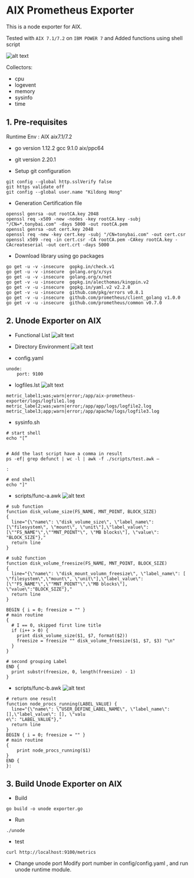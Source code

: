 # AIX Prometheus Exporter

This is a node exporter for AIX.

Tested with `AIX 7.1/7.2` on `IBM POWER 7` and Added functions using shell script

![alt text](images/unode.png)

Collectors:

* cpu
* logevent
* memory
* sysinfo
* time

## 1. Pre-requisites
Runtime Env : AIX aix7.1/7.2 
* go version 1.12.2 gcc 9.1.0 aix/ppc64
* git version 2.20.1

* Setup git configuration
```
git config --global http.sslVerify false
git https validate off
git config --global user.name "Kildong Hong"
```

* Generation Certification file
```
openssl genrsa -out rootCA.key 2048 
openssl req -x509 -new -nodes -key rootCA.key -subj "/CN=*.tonybai.com" -days 5000 -out rootCA.pem 
openssl genrsa -out cert.key 2048 
openssl req -new -key cert.key -subj "/CN=tonybai.com" -out cert.csr 
openssl x509 -req -in cert.csr -CA rootCA.pem -CAkey rootCA.key -CAcreateserial -out cert.crt -days 5000
```


* Download library using go packages
```
go get -u -v -insecure  gopkg.in/check.v1
go get -u -v -insecure  golang.org/x/sys
go get -u -v -insecure  golang.org/x/net
go get -v -u -insecure  gopkg.in/alecthomas/kingpin.v2
go get -v -u -insecure  gopkg.in/yaml.v2 v2.2.8
go get -v -u -insecure  github.com/pkg/errors v0.8.1
go get -v -u -insecure  github.com/prometheus/client_golang v1.0.0
go get -v -u -insecure  github.com/prometheus/common v0.7.0
```
## 2. Unode Exporter on AIX 
* Functional List
![alt text](images/unode-func-list.png)

* Directory Environment
![alt text](images/unode-dir.png)

* config.yaml
```
unode:
    port: 9100
```

* logfiles.lst
![alt text](images/unode-logevent.png)

```
metric_label1;was;warn|error;/app/aix-prometheus-exporter/logs/logfile1.log
metric_label2;was;warn|error;/app/app/logs/logfile2.log
metric_label3;app;warn|error;/app/apache/logs/logfile3.log
```

* sysinfo.sh

```
# start shell
echo "[”


# Add the last script have a comma in result
ps -ef| grep defunct | wc -l | awk -f ./scripts/test.awk –

:

# end shell
echo "]"
```

* scripts/func-a.awk
![alt text](images/unode-func-a.png)
```
# sub function
function disk_volume_size(FS_NAME, MNT_POINT, BLOCK_SIZE)
{
  line="{\"name\": \"disk_volume_size\", \"label_name\": [\"filesystem\", \"mount\", \"unit\"],\"label_value\": [\""FS_NAME"\",\""MNT_POINT"\", \"MB blocks\"], \"value\": "BLOCK_SIZE"},"
  return line
}

# sub2 function
function disk_volume_freesize(FS_NAME, MNT_POINT, BLOCK_SIZE)
{
  line="{\"name\": \"disk_mount_volumn_freesize\", \"label_name\": [ \"filesystem\",\"mount\", \"unit\"],\"label_value\":[\""FS_NAME"\",\""MNT_POINT"\",\"MB blocks\"], \"value\":"BLOCK_SIZE"},"
  return line
}

BEGIN { i = 0; freesize = "" }
# main routine
{
  # I == 0, skipped first line title
  if (i++ > 0) {
    print disk_volume_size($1, $7, format($2))
    freesize = freesize "" disk_volume_freesize($1, $7, $3) "\n"
  }
}

# second grouping Label
END {
  print substr(freesize, 0, length(freesize) - 1)
}

```

* scripts/func-b.awk
![alt text](images/unode-func-b.png)
```
# return one result
function node_procs_running(LABEL_VALUE) {
  line="{\"name\": \”USER_DEFINE_LABEL_NAME\", \"label_name\": [],\"label_value\": [], \"valu
e\": "LABEL_VALUE"},"
  return line
}
BEGIN { i = 0; freesize = "" }
# main routine
{
    print node_procs_running($1)
}
END {
}:

```

## 3. Build Unode Exporter on AIX 
* Build
```
go build -o unode exporter.go
```

* Run
```
./unode
```

* test
```
curl http://localhost:9100/metrics
```

* Change unode port
Modify port number in config/config.yaml , and run unode runtime module.
